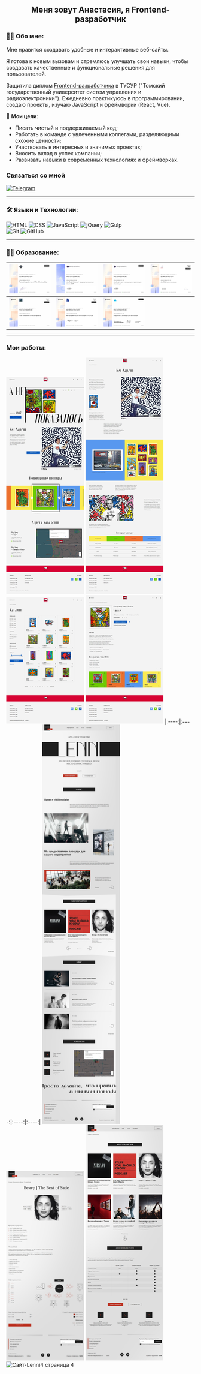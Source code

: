 ## 
<h2 align="center">Меня зовут Анастасия, я Frontend-разработчик</h2>

### 👩‍💻 Обо мне:
Мне нравится создавать удобные и интерактивные веб-сайты.

Я готова к новым вызовам и стремлюсь улучшать свои навыки, чтобы создавать качественные и функциональные решения для пользователей.

Защитила диплом [Frontend-разработчика](https://tusur-courses.ru/catalog/programmirovanie/frontend) в ТУСУР ("Томский государственный университет систем управления и радиоэлектроники"). Ежедневно практикуюсь в программировании, создаю проекты, изучаю JavaScript и фреймворки (React, Vue).

🎯 **Мои цели**:

- Писать чистый и поддерживаемый код;
- Работать в команде с увлеченными коллегами, разделяющими схожие ценности;
- Участвовать в интересных и значимых проектах;
- Вносить вклад в успех компании;
- Развивать навыки в современных технологиях и фреймворках.

### Связаться со мной
[![Telegram](https://img.shields.io/badge/-Telegram-333?style=for-the-badge&logo=telegram&logoColor=27A0D9)](https://t.me/nastya_shapenkova)

---

### 🛠 Языки и Технологии:
![HTML](https://img.shields.io/badge/-HTML-333?style=for-the-badge&logo=html5)
![CSS](https://img.shields.io/badge/-CSS-333?style=for-the-badge&logo=css3&logoColor=blue)
![JavaScript](https://img.shields.io/badge/-JavaScript-333?style=for-the-badge&logo=javascript)
![jQuery](https://img.shields.io/badge/-jQuery-333?style=for-the-badge&logo=jQuery&logoColor=blue)
![Gulp](https://img.shields.io/badge/-Gulp-333?style=for-the-badge&logo=Gulp)  
![Git](https://img.shields.io/badge/-Git-333?style=for-the-badge&logo=Git)
![GitHub](https://img.shields.io/badge/-GitHub-333?style=for-the-badge&logo=GitHub)

---

### 👨‍🎓 Образование:

|[<img src="./img/Frontend.jpg" width="208px" alt="Сертификат об окончании курса «Frontend-разработчик на HTML, CSS, JS»">](https://stepik.org/cert/1636481)|[<img src="./img/JS-Advanced.jpg" width="208px" alt="Сертификат об окончании курса «JavaScript Advanced - продвинутые концепции языка и ООП»">](https://stepik.org/cert/2567162)|[<img src="./img/JS-С-нуля.jpg" width="208px" alt="Сертификат об окончании курса «JavaScript с нуля — основы языка и практика для начинающих»">](https://stepik.org/cert/2539696)|[<img src="./img/JavaScript.jpg" width="208px" alt="Сертификат об окончании курса «JavaScript для начинающих»">](https://stepik.org/cert/1732119)
|:----:|:----:|:----:|:----:|
|[<img src="./img/Web-технологии.jpg" width="208px" alt="Сертификат об окончании курса «Web-технологии.">](https://stepik.org/cert/1541396)|[<img src="./img/Веб-разработка.jpg" width="208px" alt="Сертификат об окончании курса «Web-разработка»">](https://stepik.org/cert/1396591)|[<img src="./img/Погружение-в-JS.jpg" width="208px" alt="Сертификат об окончании курса «Погружение в JavaScript»">](https://stepik.org/cert/2516355)|

---

### Мои работы:

<img src="./img/Сайт-Collection.jpeg" width="208px" alt="Сайт-Collection страница-1»">
<img src="./img/Сайт-Collection2.jpeg" width="208px" alt="Сайт-Collection2 страница-2">
<img src="./img/Сайт-Collection3.jpeg" width="208px" alt="Сайт-Collection3 страница 3">
<img src="./img/Сайт-Collection4.jpeg" width="208px" alt="Сайт-Collection4.jpeg страница 4">
|:----:|:----:|:----:|:----:|
<img src="./img/Сайт-Lenni.jpeg" width="208px" alt="Сайт-Lenni страница-1»">
<img src="./img/Сайт-Lenni2.jpeg" width="208px" alt="Сайт-Lenni страница-2">
<img src="./img/Сайт-Lenni3.jpeg" width="208px" alt="Сайт-Lenni страница 3">
<img src="./img/Сайт-Lenni4.jpeg" width="208px" alt="Сайт-Lenni4 страница 4">




